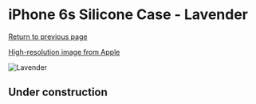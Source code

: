 # iPhone 6s Silicone Case - Lavender

[Return to previous page](/iphone_6)

[High-resolution image from Apple](https://store.storeimages.cdn-apple.com/8756/as-images.apple.com/is/MM622?wid=4500&hei=4500&fmt=png)

<div style="width: 512px"><img src="/almost_uncompressed/MM622.webp" alt="Lavender"></div>

## Under construction
